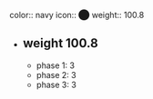 color:: navy
icon:: ⬤
weight:: 100.8
- ## weight 100.8
  - phase 1: 3
  - phase 2: 3
  - phase 3: 3

